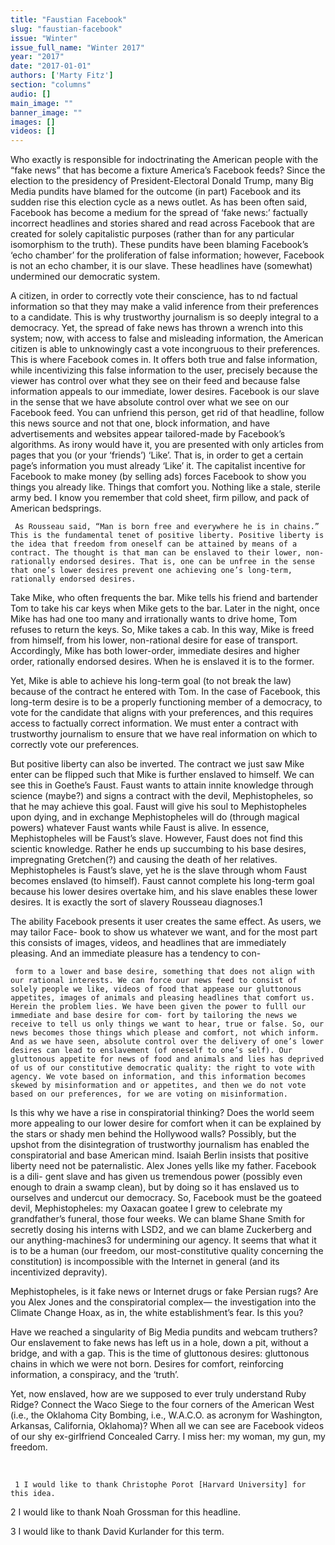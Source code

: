 ```yaml
---
title: "Faustian Facebook"
slug: "faustian-facebook"
issue: "Winter"
issue_full_name: "Winter 2017"
year: "2017"
date: "2017-01-01"
authors: ['Marty Fitz']
section: "columns"
audio: []
main_image: ""
banner_image: ""
images: []
videos: []
---
```

   Who exactly is responsible for indoctrinating the American people with the “fake news” that has become a fixture America’s Facebook feeds? Since the election to the presidency of President-Electoral Donald Trump, many Big Media pundits have blamed for the outcome (in part) Facebook and its sudden rise this election cycle as a news outlet. As has been often said, Facebook has become a medium for the spread of ‘fake news:’ factually incorrect headlines and stories shared and read across Facebook that are created for solely capitalistic purposes (rather than for any particular isomorphism to the truth). These pundits have been blaming Facebook’s ‘echo chamber’ for the proliferation of false information; however, Facebook is not an echo chamber, it is our slave. These headlines have (somewhat) undermined our democratic system. 

 A citizen, in order to correctly vote their conscience, has to nd factual information so that they may make a valid inference from their preferences to a candidate. This is why trustworthy journalism is so deeply integral to a democracy. Yet, the spread of fake news has thrown a wrench into this system; now, with access to false and misleading information, the American citizen is able to unknowingly cast a vote incongruous to their preferences. This is where Facebook comes in. It offers both true and false information, while incentivizing this false information to the user, precisely because the viewer has control over what they see on their feed and because false information appeals to our immediate, lower desires. Facebook is our slave in the sense that we have absolute control over what we see on our Facebook feed. You can unfriend this person, get rid of that headline, follow this news source and not that one, block information, and have advertisements and websites appear tailored-made by Facebook’s algorithms. As irony would have it, you are presented with only articles from pages that you (or your ‘friends’) ‘Like’. That is, in order to get a certain page’s information you must already ‘Like’ it. The capitalist incentive for Facebook to make money (by selling ads) forces Facebook to show you things you already like. Things that comfort you. Nothing like a stale, sterile army bed. I know you remember that cold sheet, firm pillow, and pack of American bedsprings.

     As Rousseau said, “Man is born free and everywhere he is in chains.” This is the fundamental tenet of positive liberty. Positive liberty is the idea that freedom from oneself can be attained by means of a contract. The thought is that man can be enslaved to their lower, non-rationally endorsed desires. That is, one can be unfree in the sense that one’s lower desires prevent one achieving one’s long-term, rationally endorsed desires. 

 Take Mike, who often frequents the bar. Mike tells his friend and bartender Tom to take his car keys when Mike gets to the bar. Later in the night, once Mike has had one too many and irrationally wants to drive home, Tom refuses to return the keys. So, Mike takes a cab. In this way, Mike is freed from himself, from his lower, non-rational desire for ease of transport. Accordingly, Mike has both lower-order, immediate desires and higher order, rationally endorsed desires. When he is enslaved it is to the former. 

 Yet, Mike is able to achieve his long-term goal (to not break the law) because of the contract he entered with Tom. In the case of Facebook, this long-term desire is to be a properly functioning member of a democracy, to vote for the candidate that aligns with your preferences, and this requires access to factually correct information. We must enter a contract with trustworthy journalism to ensure that we have real information on which to correctly vote our preferences.

   But positive liberty can also be inverted. The contract we just saw Mike enter can be flipped such that Mike is further enslaved to himself. We can see this in Goethe’s Faust. Faust wants to attain innite knowledge through science (maybe?) and signs a contract with the devil, Mephistopheles, so that he may achieve this goal. Faust will give his soul to Mephistopheles upon dying, and in exchange Mephistopheles will do (through magical powers) whatever Faust wants while Faust is alive. In essence, Mephistopheles will be Faust’s slave. However, Faust does not find this scientic knowledge. Rather he ends up succumbing to his base desires, impregnating Gretchen(?) and causing the death of her relatives. Mephistopheles is Faust’s slave, yet he is the slave through whom Faust becomes enslaved (to himself). Faust cannot complete his long-term goal because his lower desires overtake him, and his slave enables these lower desires. It is exactly the sort of slavery Rousseau diagnoses.1 

 The ability Facebook presents it user creates the same effect. As users, we may tailor Face- book to show us whatever we want, and for the most part this consists of images, videos, and headlines that are immediately pleasing. And an immediate pleasure has a tendency to con- 

     form to a lower and base desire, something that does not align with our rational interests. We can force our news feed to consist of solely people we like, videos of food that appease our gluttonous appetites, images of animals and pleasing headlines that comfort us. Herein the problem lies. We have been given the power to fulll our immediate and base desire for com- fort by tailoring the news we receive to tell us only things we want to hear, true or false. So, our news becomes those things which please and comfort, not which inform. And as we have seen, absolute control over the delivery of one’s lower desires can lead to enslavement (of oneself to one’s self). Our gluttonous appetite for news of food and animals and lies has deprived of us of our constitutive democratic quality: the right to vote with agency. We vote based on information, and this information becomes skewed by misinformation and or appetites, and then we do not vote based on our preferences, for we are voting on misinformation. 

 Is this why we have a rise in conspiratorial thinking? Does the world seem more appealing to our lower desire for comfort when it can be explained by the stars or shady men behind the Hollywood walls? Possibly, but the upshot from the disintegration of trustworthy journalism has enabled the conspiratorial and base American mind. Isaiah Berlin insists that positive liberty need not be paternalistic. Alex Jones yells like my father. Facebook is a dili- gent slave and has given us tremendous power (possibly even enough to drain a swamp clean), but by doing so it has enslaved us to ourselves and undercut our democracy. So, Facebook must be the goateed devil, Mephistopheles: my Oaxacan goatee I grew to celebrate my grandfather’s funeral, those four weeks. We can blame Shane Smith for secretly dosing his interns with LSD2, and we can blame Zuckerberg and our anything-machines3 for undermining our agency. It seems that what it is to be a human (our freedom, our most-constitutive quality concerning the constitution) is incompossible with the Internet in general (and its incentivized depravity).

   Mephistopheles, is it fake news or Internet drugs or fake Persian rugs? Are you Alex Jones and the conspiratorial complex— the investigation into the Climate Change Hoax, as in, the white establishment’s fear. Is this you? 

 Have we reached a singularity of Big Media pundits and webcam truthers? Our enslavement to fake news has left us in a hole, down a pit, without a bridge, and with a gap. This is the time of gluttonous desires: gluttonous chains in which we were not born. Desires for comfort, reinforcing information, a conspiracy, and the ‘truth’. 

 Yet, now enslaved, how are we supposed to ever truly understand Ruby Ridge? Connect the Waco Siege to the four corners of the American West (i.e., the Oklahoma City Bombing, i.e., W.A.C.O. as acronym for Washington, Arkansas, California, Oklahoma)? When all we can see are Facebook videos of our shy ex-girlfriend Concealed Carry. I miss her: my woman, my gun, my freedom. 

  

     1 I would like to thank Christophe Porot [Harvard University] for this idea. 

 2 I would like to thank Noah Grossman for this headline.

 3 I would like to thank David Kurlander for this term. 

               